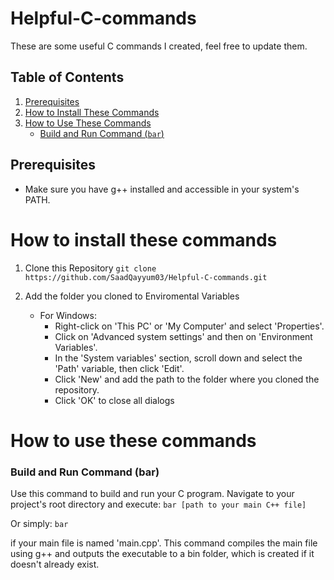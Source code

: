 # Helpful-C-commands

These are some useful C commands I created, feel free to update them.

## Table of Contents
1. [Prerequisites](#prerequisites)
2. [How to Install These Commands](#how-to-install-these-commands)
3. [How to Use These Commands](#how-to-use-these-commands)
   - [Build and Run Command (`bar`)](#build-and-run-command-bar)

## Prerequisites
- Make sure you have g++ installed and accessible in your system's PATH.

# How to install these commands

1) Clone this Repository
```git clone https://github.com/SaadQayyum03/Helpful-C-commands.git```

2) Add the folder you cloned to Enviromental Variables 
    - For Windows:
        - Right-click on 'This PC' or 'My Computer' and select 'Properties'.
        - Click on 'Advanced system settings' and then on 'Environment Variables'.
        - In the 'System variables' section, scroll down and select the 'Path' variable, then click 'Edit'.
        - Click 'New' and add the path to the folder where you cloned the repository.
        - Click 'OK' to close all dialogs


# How to use these commands

### Build and Run Command (bar)

Use this command to build and run your C program. Navigate to your project's root directory and execute:
```bar [path to your main C++ file]```

Or simply:
```bar```

if your main file is named 'main.cpp'. This command compiles the main file using g++ and outputs the executable to a bin folder, which is created if it doesn't already exist.
